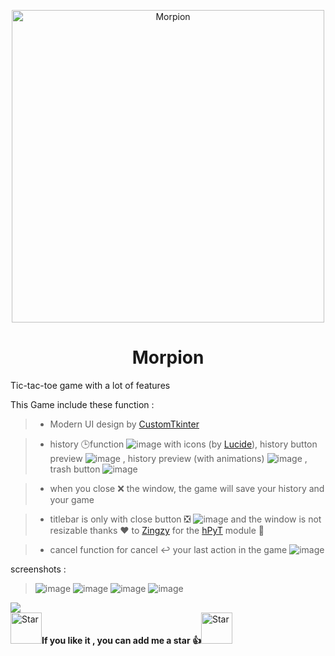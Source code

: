 <p align="center">
  <img alt="Morpion" src="https://github.com/user-attachments/assets/59fd4add-98e0-4324-ab3f-b1e04ebe4f8a" width="500px" />
  <h1 align="center">Morpion</h1>
</p>

Tic-tac-toe game with a lot of features

This Game include these function : 

> - Modern UI design by [CustomTkinter](https://github.com/TomSchimansky/CustomTkinter)

> - history 🕒function ![image](https://github.com/user-attachments/assets/5f69c6ef-cb42-464a-b792-072252b5b184) with icons (by [Lucide](https://lucide.dev/)), history button preview ![image](https://github.com/user-attachments/assets/d50cb36a-cf18-4b7f-ac30-946113cf4797)
 , history preview (with animations) ![image](https://github.com/user-attachments/assets/16cee8ba-b3d1-4cb3-aac4-2b48a89bdddb) , trash button ![image](https://github.com/user-attachments/assets/ba300366-d0d7-40db-8a93-f6d4623eb763)

> - when you close ❌ the window, the game will save your history and your game

> - titlebar is only with close button ❎ ![image](https://github.com/user-attachments/assets/bc0b2e5d-016d-4015-8502-b8e4f1ff3da8)  and the window is not resizable thanks ❤️ to [Zingzy](https://github.com/Zingzy) for the [hPyT](https://github.com/Zingzy/hPyT) module 🐍

> - cancel function for cancel ↩️ your last action in the game ![image](https://github.com/user-attachments/assets/4cb35d96-fbaa-4029-97da-b31fb78d6547)

screenshots : 

>![image](https://github.com/user-attachments/assets/2387f703-24fe-4946-9c20-4b45d02df289)
>![image](https://github.com/user-attachments/assets/c301d24a-fc68-410f-9bc9-488b4aab3ecc)
>![image](https://github.com/user-attachments/assets/06194267-d369-4f9d-9445-964871d4d0c9)
>![image](https://github.com/user-attachments/assets/0b14d61f-5f07-4754-ac5f-948001e974cd)

<img src="https://user-images.githubusercontent.com/74038190/212284100-561aa473-3905-4a80-b561-0d28506553ee.gif"/><br>
<img src="https://raw.githubusercontent.com/Tarikul-Islam-Anik/Animated-Fluent-Emojis/master/Emojis/Travel%20and%20places/Star.png" alt="Star" width="50" height="50" />**If you like it , you can add me a star 👍**<img src="https://raw.githubusercontent.com/Tarikul-Islam-Anik/Animated-Fluent-Emojis/master/Emojis/Travel%20and%20places/Star.png" alt="Star" width="50" height="50" />
